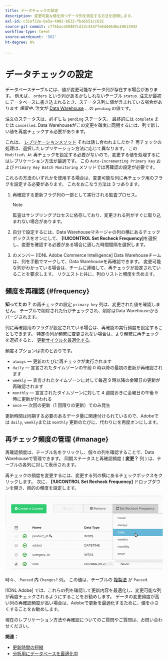 ```yaml
---
title: データチェックの設定
description: 変更可能な値を持つデータ列を設定する方法を説明します。
exl-id: c31ef32e-ba5a-4902-b632-fbab551cc632
source-git-commit: c7f6bacd49487cd13c4347fe6dd46d6a10613942
workflow-type: tm+mt
source-wordcount: '562'
ht-degree: 0%

---
```


# データチェックの設定

データベーステーブルには、値が変更可能なデータ列が存在する場合があります。 例えば、 `orders` という列があるかもしれないテーブル `status`. 注文が最初にデータベースに書き込まれるとき、ステータス列に値が含まれている場合があります _保留中_. 注文が [Data Warehouse](../data-warehouse-mgr/tour-dwm.md) この `pending` の値です。

注文のステータスは、必ずしも `pending` ステータス。 最終的には `complete` または `cancelled`. Data Warehouseがこの変更を確実に同期するには、列で新しい値を再度チェックする必要があります。

これは、 [レプリケーションメソッド](../data-warehouse-mgr/cfg-replication-methods.md) それは話し合われましたか？ 再チェックの処理は、選択したレプリケーション方法に応じて異なります。 この `Modified\_At` 再チェックを設定する必要がないので、変更する値を処理するにはレプリケーション方法が最適です。 この `Auto-Incrementing Primary Key` および `Primary Key Batch Monitoring` メソッドでは再確認の設定が必要です。

これらの方法のいずれかを使用する場合は、変更可能な列に再チェック用のフラグを設定する必要があります。 これをおこなう方法は 3 つあります。

1. 再確認する更新フラグ列の一部として実行される監査プロセス。

   >[!NOTE]
   >
   >監査はサンプリングプロセスに依存しており、変更される列がすぐに取り込まれない場合があります。

1. 自分で設定するには、Data Warehouseマネージャの列の横にあるチェックボックスをオンにして、 **[!UICONTROL Set Recheck Frequency]**&#x200B;を選択し、変更を確認する必要がある場合に適した時間間隔を選択します。

1. のメンバー [!DNL Adobe Commerce Intelligence] Data Warehouseチームは、列を手動でマークして、Data Warehouseを再確認できます。 変更可能な列がわかっている場合は、チームに連絡して、再チェックが設定されていることを要求します。 リクエストと共に、列のリストと頻度を含めます。

## 頻度を再確認 {#frequency}

**知ってたの？**
の再チェックの設定 `primary key` 列は、変更された値を確認しません。 テーブルで削除された行がチェックされ、削除はData Warehouseからパージされます。

列に再確認用のフラグが設定されている場合は、再確認の実行頻度を設定することもできます。 特定の列が頻繁に変更されない場合は、より頻繁に再チェックを選択すると、 [更新サイクルを最適化する](../../best-practices/reduce-update-cycle-time.md).

頻度オプションは次のとおりです。

* `always`  — 更新のたびに再チェックが実行されます
* `daily`  — 宣言されたタイムゾーンの午前 0 時以降の最初の更新が再確認されます
* `weekly`  — 宣言されたタイムゾーンに対して毎週 9 時以降の金曜日の更新が再確認されます
* `monthly`  — 宣言されたタイムゾーンに対して 4 週間おきに金曜日の午後 9 時に更新が行われる
* `once`  — 次回の更新（1 回限りの更新）でのみ発生

更新時間は同期する必要のあるデータ量に関連付けられているので、Adobeでは `daily`, `weekly`または `monthly` 更新のたびに、代わりにを再度オンにします。

## 再チェック頻度の管理 {#manage}

再確認頻度は、テーブル名をクリックし、個々の列を確認することで、Data Warehouseで管理できます。 同期ステータスと再確認頻度 ( **変更？** 列 ) は、テーブルの各列に対して表示されます。

再チェックの頻度を変更するには、変更する列の横にあるチェックボックスをクリックします。 次に、 **[!UICONTROL Set Recheck Frequency]** ドロップダウンを開き、目的の頻度を設定します。

![](../../assets/dwm-recheck.png)

時々、 `Paused` 内 `Changes?` 列。 この値は、テーブルの [複製法](../../data-analyst/data-warehouse-mgr/cfg-data-rechecks.md) が `Paused`.

[!DNL Adobe] では、これらの列を確認して更新内容を最適化し、変更可能な列が再度チェックされるようにすることをお勧めします。 データの変更頻度が高い列の再確認頻度が高い場合は、Adobeで更新を最適化するために、値を小さくすることをお勧めします。

現在のレプリケーション方法や再確認についてのご質問やご質問は、お問い合わせください。

**関連：**

* [更新時間の短縮](../../best-practices/reduce-update-cycle-time.md)
* [分析用にデータベースを最適化中](../../best-practices/opt-db-analysis.md)
